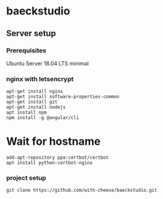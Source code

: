 # baeckstudio

## Server setup

### Prerequisites
Ubuntu Server 18.04 LTS minimal

### nginx with letsencrypt
```
apt-get install nginx
apt-get install software-properties-common
apt-get install git
apt-get install nodejs
apt install npm
npm install -g @angular/cli
```
# Wait for hostname
```
add-apt-repository ppa:certbot/certbot
apt install python-certbot-nginx
```

### project setup
```
git clone https://github.com/with-cheese/baeckstudio.git

```
